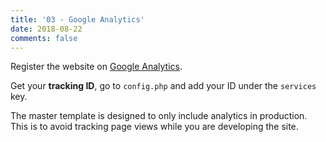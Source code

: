 ```yaml
---
title: '03 - Google Analytics'
date: 2018-08-22
comments: false
---
```

Register the website on [Google Analytics](https://analytics.google.com/analytics/web).

Get your **tracking ID**, go to `config.php` and add your ID under the `services` key.

The master template is designed to only include analytics in production. This is to avoid tracking page views while you are developing the site.
